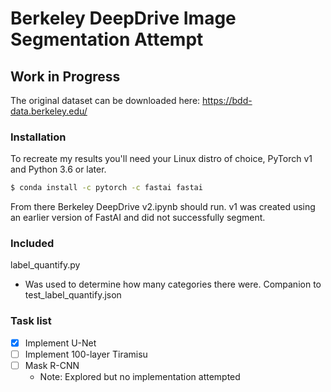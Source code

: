 # Berkeley DeepDrive Image Segmentation Attempt
## Work in Progress

The original dataset can be downloaded here:
https://bdd-data.berkeley.edu/

### Installation

To recreate my results you'll need your Linux distro of choice, PyTorch v1 and Python 3.6 or later.

```sh
$ conda install -c pytorch -c fastai fastai
```
From there Berkeley DeepDrive v2.ipynb should run. v1 was created using an earlier version of FastAI and did not successfully segment.


### Included
label_quantify.py
* Was used to determine how many categories there were. Companion to test_label_quantify.json
### Task list
- [X] Implement U-Net
- [ ] Implement 100-layer Tiramisu
- [ ] Mask R-CNN
  - Note: Explored but no implementation attempted